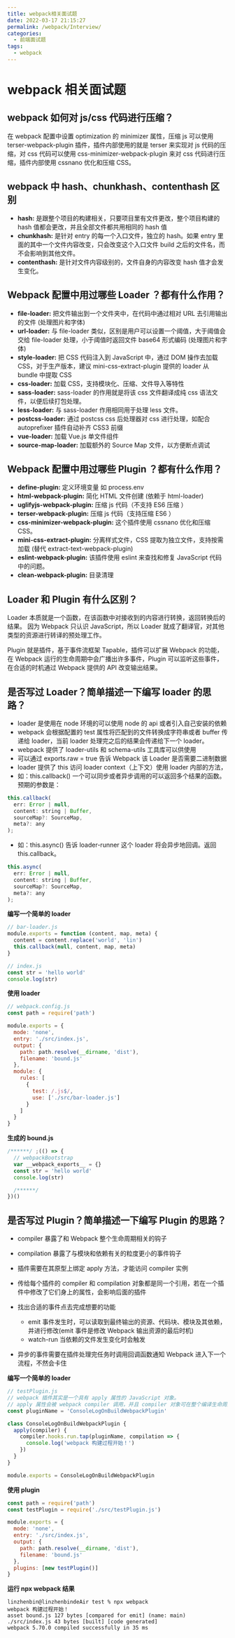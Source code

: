```yaml
---
title: webpack相关面试题
date: 2022-03-17 21:15:27
permalink: /webpack/Interview/
categories:
  - 前端面试题
tags:
  - webpack
---
```


# webpack 相关面试题

## webpack 如何对 js/css 代码进行压缩？

在 webpack 配置中设置 optimization 的 minimizer 属性，压缩 js 可以使用 terser-webpack-plugin 插件，插件内部使用的就是 terser 来实现对 js 代码的压缩，对 css 代码可以使用 css-minimizer-webpack-plugin 来对 css 代码进行压缩，插件内部使用 cssnano 优化和压缩 CSS。

## webpack 中 hash、chunkhash、contenthash 区别

- **hash:** 是跟整个项目的构建相关，只要项目里有文件更改，整个项目构建的 hash 值都会更改，并且全部文件都共用相同的 hash 值
- **chunkhash:** 是针对 entry 的每一个入口文件，独立的 hash。如果 entry 里面的其中一个文件内容改变，只会改变这个入口文件 build 之后的文件名，而不会影响到其他文件。
- **contenthash:** 是针对文件内容级别的，文件自身的内容改变 hash 值才会发生变化。

## Webpack 配置中用过哪些 Loader ？都有什么作用？

- **file-loader:** 把文件输出到一个文件夹中，在代码中通过相对 URL 去引用输出的文件 (处理图片和字体)
- **url-loader:** 与 file-loader 类似，区别是用户可以设置一个阈值，大于阈值会交给 file-loader 处理，小于阈值时返回文件 base64 形式编码 (处理图片和字体)
- **style-loader:** 把 CSS 代码注入到 JavaScript 中，通过 DOM 操作去加载 CSS，对于生产版本，建议 mini-css-extract-plugin 提供的 loader 从 bundle 中提取 CSS
- **css-loader:** 加载 CSS，支持模块化、压缩、文件导入等特性
- **sass-loader:** sass-loader 的作用就是将该 css 文件翻译成纯 css 语法文件，以便后续打包处理。
- **less-loader:** 与 sass-loader 作用相同用于处理 less 文件。
- **postcss-loader:** 通过 postcss css 后处理器对 css 进行处理，如配合 autoprefixer 插件自动补齐 CSS3 前缀
- **vue-loader:** 加载 Vue.js 单文件组件
- **source-map-loader:** 加载额外的 Source Map 文件，以方便断点调试

## Webpack 配置中用过哪些 Plugin ？都有什么作用？

- **define-plugin:** 定义环境变量 如 process.env
- **html-webpack-plugin:** 简化 HTML 文件创建 (依赖于 html-loader)
- **uglifyjs-webpack-plugin:** 压缩 js 代码（不支持 ES6 压缩 ）
- **terser-webpack-plugin:** 压缩 js 代码（支持压缩 ES6 ）
- **css-minimizer-webpack-plugin:** 这个插件使用 cssnano 优化和压缩 CSS。
- **mini-css-extract-plugin:** 分离样式文件，CSS 提取为独立文件，支持按需加载 (替代 extract-text-webpack-plugin)
- **eslint-webpack-plugin:** 该插件使用 eslint 来查找和修复 JavaScript 代码中的问题。
- **clean-webpack-plugin:** 目录清理

## Loader 和 Plugin 有什么区别？

Loader 本质就是一个函数，在该函数中对接收到的内容进行转换，返回转换后的结果。 因为 Webpack 只认识 JavaScript，所以 Loader 就成了翻译官，对其他类型的资源进行转译的预处理工作。

Plugin 就是插件，基于事件流框架 Tapable，插件可以扩展 Webpack 的功能，在 Webpack 运行的生命周期中会广播出许多事件，Plugin 可以监听这些事件，在合适的时机通过 Webpack 提供的 API 改变输出结果。

## 是否写过 Loader？简单描述一下编写 loader 的思路？

- loader 是使用在 node 环境的可以使用 node 的 api 或者引入自己安装的依赖
- webpack 会根据配置的 test 属性将匹配到的文件转换成字符串或者 buffer 传递给 loader，当前 loader 处理完之后的结果会传递给下一个 loader。
- webpack 提供了 loader-utils 和 schema-utils 工具库可以供使用
- 可以通过 exports.raw = true 告诉 Webpack 该 Loader 是否需要二进制数据
- loader 提供了 this 访问 loader context（上下文）使用 loader 内部的方法，
- 如：this.callback() 一个可以同步或者异步调用的可以返回多个结果的函数。预期的参数是：

```js
this.callback(
  err: Error | null,
  content: string | Buffer,
  sourceMap?: SourceMap,
  meta?: any
);
```

- 如：this.async() 告诉 loader-runner 这个 loader 将会异步地回调。返回 this.callback。

```js
this.async(
  err: Error | null,
  content: string | Buffer,
  sourceMap?: SourceMap,
  meta?: any
);
```

**编写一个简单的 loader**

```js
// bar-loader.js
module.exports = function (content, map, meta) {
  content = content.replace('world', 'lin')
  this.callback(null, content, map, meta)
}
```

```js
// index.js
const str = 'hello world'
console.log(str)
```

**使用 loader**

```js
// webpack.config.js
const path = require('path')

module.exports = {
  mode: 'none',
  entry: './src/index.js',
  output: {
    path: path.resolve(__dirname, 'dist'),
    filename: 'bound.js'
  },
  module: {
    rules: [
      {
        test: /.js$/,
        use: ['./src/bar-loader.js']
      }
    ]
  }
}
```

**生成的 bound.js**

```js
/******/ ;(() => {
  // webpackBootstrap
  var __webpack_exports__ = {}
  const str = 'hello world'
  console.log(str)

  /******/
})()
```

## 是否写过 Plugin？简单描述一下编写 Plugin 的思路？

- compiler 暴露了和 Webpack 整个生命周期相关的钩子
- compilation 暴露了与模块和依赖有关的粒度更小的事件钩子
- 插件需要在其原型上绑定 apply 方法，才能访问 compiler 实例
- 传给每个插件的 compiler 和 compilation 对象都是同一个引用，若在一个插件中修改了它们身上的属性，会影响后面的插件
- 找出合适的事件点去完成想要的功能

  - emit 事件发生时，可以读取到最终输出的资源、代码块、模块及其依赖，并进行修改(emit 事件是修改 Webpack 输出资源的最后时机)
  - watch-run 当依赖的文件发生变化时会触发

- 异步的事件需要在插件处理完任务时调用回调函数通知 Webpack 进入下一个流程，不然会卡住

**编写一个简单的 loader**

```js
// testPlugin.js
// webpack 插件其实是一个具有 apply 属性的 JavaScript 对象。
// apply 属性会被 webpack compiler 调用，并且 compiler 对象可在整个编译生命周期访问。
const pluginName = 'ConsoleLogOnBuildWebpackPlugin'

class ConsoleLogOnBuildWebpackPlugin {
  apply(compiler) {
    compiler.hooks.run.tap(pluginName, compilation => {
      console.log('webpack 构建过程开始！')
    })
  }
}

module.exports = ConsoleLogOnBuildWebpackPlugin
```

**使用 plugin**

```js
const path = require('path')
const testPlugin = require('./src/testPlugin.js')

module.exports = {
  mode: 'none',
  entry: './src/index.js',
  output: {
    path: path.resolve(__dirname, 'dist'),
    filename: 'bound.js'
  },
  plugins: [new testPlugin()]
}
```

**运行 npx webpack 结果**

```
linzhenbin@linzhenbindeAir test % npx webpack
webpack 构建过程开始！
asset bound.js 127 bytes [compared for emit] (name: main)
./src/index.js 43 bytes [built] [code generated]
webpack 5.70.0 compiled successfully in 35 ms
```

